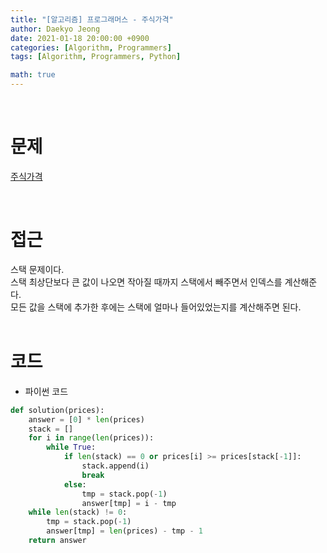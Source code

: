 ```yaml
---
title: "[알고리즘] 프로그래머스 - 주식가격"
author: Daekyo Jeong
date: 2021-01-18 20:00:00 +0900
categories: [Algorithm, Programmers]
tags: [Algorithm, Programmers, Python]

math: true
---
```


<br/>

# **문제**


[주식가격](https://programmers.co.kr/learn/courses/30/lessons/42587)

<br/>

# **접근**  

스택 문제이다.  
스택 최상단보다 큰 값이 나오면 작아질 때까지 스택에서 빼주면서 인덱스를 계산해준다.  
모든 값을 스택에 추가한 후에는 스택에 얼마나 들어있었는지를 계산해주면 된다.  
<br/>

# **코드**


- 파이썬 코드   

```py
def solution(prices):
    answer = [0] * len(prices)
    stack = []
    for i in range(len(prices)):
        while True:
            if len(stack) == 0 or prices[i] >= prices[stack[-1]]:
                stack.append(i)
                break
            else:
                tmp = stack.pop(-1)
                answer[tmp] = i - tmp
    while len(stack) != 0:
        tmp = stack.pop(-1)
        answer[tmp] = len(prices) - tmp - 1
    return answer
```


<br/>
